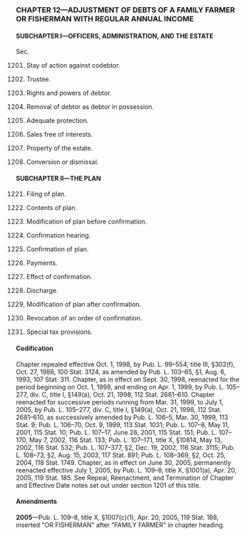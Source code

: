 ### **CHAPTER 12—ADJUSTMENT OF DEBTS OF A FAMILY FARMER OR FISHERMAN WITH REGULAR ANNUAL INCOME** ###

#### SUBCHAPTER I—OFFICERS, ADMINISTRATION, AND THE ESTATE ####

Sec.

1201. Stay of action against codebtor.

1202. Trustee.

1203. Rights and powers of debtor.

1204. Removal of debtor as debtor in possession.

1205. Adequate protection.

1206. Sales free of interests.

1207. Property of the estate.

1208. Conversion or dismissal.

#### SUBCHAPTER II—THE PLAN ####

1221. Filing of plan.

1222. Contents of plan.

1223. Modification of plan before confirmation.

1224. Confirmation hearing.

1225. Confirmation of plan.

1226. Payments.

1227. Effect of confirmation.

1228. Discharge.

1229. Modification of plan after confirmation.

1230. Revocation of an order of confirmation.

1231. Special tax provisions.

#### Codification ####

Chapter repealed effective Oct. 1, 1998, by Pub. L. 99–554, title III, §302(f), Oct. 27, 1986, 100 Stat. 3124, as amended by Pub. L. 103–65, §1, Aug. 6, 1993, 107 Stat. 311. Chapter, as in effect on Sept. 30, 1998, reenacted for the period beginning on Oct. 1, 1998, and ending on Apr. 1, 1999, by Pub. L. 105–277, div. C, title I, §149(a), Oct. 21, 1998, 112 Stat. 2681–610. Chapter reenacted for successive periods running from Mar. 31, 1999, to July 1, 2005, by Pub. L. 105–277, div. C, title I, §149(a), Oct. 21, 1998, 112 Stat. 2681–610, as successively amended by Pub. L. 106–5, Mar. 30, 1999, 113 Stat. 9; Pub. L. 106–70, Oct. 9, 1999, 113 Stat. 1031; Pub. L. 107–8, May 11, 2001, 115 Stat. 10; Pub. L. 107–17, June 26, 2001, 115 Stat. 151; Pub. L. 107–170, May 7, 2002, 116 Stat. 133; Pub. L. 107–171, title X, §10814, May 13, 2002, 116 Stat. 532; Pub. L. 107–377, §2, Dec. 19, 2002, 116 Stat. 3115; Pub. L. 108–73, §2, Aug. 15, 2003, 117 Stat. 891; Pub. L. 108–369, §2, Oct. 25, 2004, 118 Stat. 1749. Chapter, as in effect on June 30, 2005, permanently reenacted effective July 1, 2005, by Pub. L. 109–8, title X, §1001(a), Apr. 20, 2005, 119 Stat. 185. See Repeal, Reenactment, and Termination of Chapter and Effective Date notes set out under section 1201 of this title.

#### Amendments ####

**2005**—Pub. L. 109–8, title X, §1007(c)(1), Apr. 20, 2005, 119 Stat. 188, inserted "OR FISHERMAN" after "FAMILY FARMER" in chapter heading.